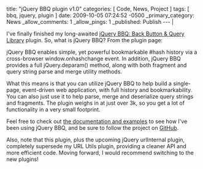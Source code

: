 title: "jQuery BBQ plugin v1.0"
categories: [ Code, News, Project ]
tags: [ bbq, jquery, plugin ]
date: 2009-10-05 07:24:52 -0500
_primary_category: News
_allow_comments: 1
_allow_pings: 1
_published: Publish
--- |

I've finally finished my long-awaited [jQuery BBQ: Back Button & Query Library][plugin] plugin. So, what is jQuery BBQ? From the plugin page:

jQuery BBQ enables simple, yet powerful bookmarkable #hash history via a cross-browser window.onhashchange event. In addition, jQuery BBQ provides a full jQuery.deparam() method, along with both fragment and query string parse and merge utility methods.

What this means is that you can utilize jQuery BBQ to help build a single-page, event-driven web application, with full history and bookmarkability. You can also just use it to help parse, merge and deserialize query strings and fragments. The plugin weighs in at just over 3k, so you get a lot of functionality in a very small footprint.

Feel free to check out [the documentation and examples][plugin] to see how I've been using jQuery BBQ, and be sure to follow the project on [GitHub][github].

Also, note that this plugin, plus the upcoming jQuery urlInternal plugin, completely supersede my URL Utils plugin, providing a cleaner API and more efficient code. Moving forward, I would recommend switching to the new plugins!

  [plugin]: http://benalman.com/projects/jquery-bbq-plugin/
  [github]: http://github.com/cowboy/jquery-bbq
